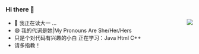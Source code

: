 ### Hi there 👋
<img align="right" src="https://github-readme-stats.vercel.app/api?username=MelodyAyane&show_icons=true&">

- 🔭 我正在读大一 ...
- 😄 我的代词是她|My Pronouns Are She/Her/Hers
- 只是个对代码有兴趣的小白 正在学习：Java Html C++
- 请多指教！


